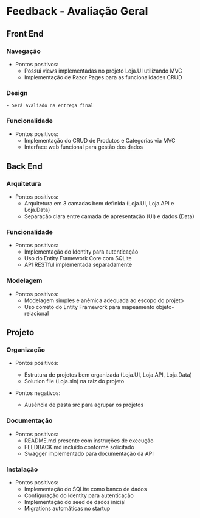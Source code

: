 # Feedback - Avaliação Geral

## Front End
### Navegação
  * Pontos positivos:
    - Possui views implementadas no projeto Loja.UI utilizando MVC
    - Implementação de Razor Pages para as funcionalidades CRUD

### Design
    - Será avaliado na entrega final

### Funcionalidade
  * Pontos positivos:
    - Implementação do CRUD de Produtos e Categorias via MVC
    - Interface web funcional para gestão dos dados

## Back End
### Arquitetura
  * Pontos positivos:
    - Arquitetura em 3 camadas bem definida (Loja.UI, Loja.API e Loja.Data)
    - Separação clara entre camada de apresentação (UI) e dados (Data)

### Funcionalidade
  * Pontos positivos:
    - Implementação do Identity para autenticação
    - Uso do Entity Framework Core com SQLite
    - API RESTful implementada separadamente

### Modelagem
  * Pontos positivos:
    - Modelagem simples e anêmica adequada ao escopo do projeto
    - Uso correto do Entity Framework para mapeamento objeto-relacional

## Projeto
### Organização
  * Pontos positivos:
    - Estrutura de projetos bem organizada (Loja.UI, Loja.API, Loja.Data)
    - Solution file (Loja.sln) na raiz do projeto

  * Pontos negativos:
    - Ausência de pasta src para agrupar os projetos

### Documentação
  * Pontos positivos:
    - README.md presente com instruções de execução
    - FEEDBACK.md incluído conforme solicitado
    - Swagger implementado para documentação da API

### Instalação
  * Pontos positivos:
    - Implementação do SQLite como banco de dados
    - Configuração do Identity para autenticação
    - Implementação do seed de dados inicial
    - Migrations automáticas no startup